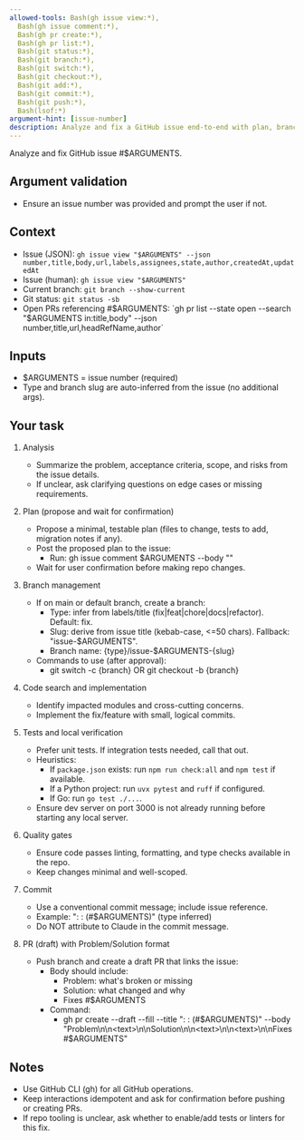 ```yaml
---
allowed-tools: Bash(gh issue view:*),
  Bash(gh issue comment:*),
  Bash(gh pr create:*),
  Bash(gh pr list:*),
  Bash(git status:*),
  Bash(git branch:*),
  Bash(git switch:*),
  Bash(git checkout:*),
  Bash(git add:*),
  Bash(git commit:*),
  Bash(git push:*),
  Bash(lsof:*)
argument-hint: [issue-number]
description: Analyze and fix a GitHub issue end-to-end with plan, branch, tests, and draft PR
---
```


Analyze and fix GitHub issue #$ARGUMENTS.

## Argument validation

- Ensure an issue number was provided and prompt the user if not.

## Context

- Issue (JSON): `gh issue view "$ARGUMENTS" --json number,title,body,url,labels,assignees,state,author,createdAt,updatedAt`
- Issue (human): `gh issue view "$ARGUMENTS"`
- Current branch: `git branch --show-current`
- Git status: `git status -sb`
- Open PRs referencing #$ARGUMENTS: `gh pr list --state open --search "$ARGUMENTS in:title,body" --json number,title,url,headRefName,author`

## Inputs

- $ARGUMENTS = issue number (required)
- Type and branch slug are auto-inferred from the issue (no additional args).

## Your task

1. Analysis

   - Summarize the problem, acceptance criteria, scope, and risks from the issue details.
   - If unclear, ask clarifying questions on edge cases or missing requirements.

2. Plan (propose and wait for confirmation)

   - Propose a minimal, testable plan (files to change, tests to add, migration notes if any).
   - Post the proposed plan to the issue:
     - Run: gh issue comment $ARGUMENTS --body "<concise plan summary>"
   - Wait for user confirmation before making repo changes.

3. Branch management

   - If on main or default branch, create a branch:
     - Type: infer from labels/title (fix|feat|chore|docs|refactor). Default: fix.
     - Slug: derive from issue title (kebab-case, <=50 chars). Fallback: "issue-$ARGUMENTS".
     - Branch name: {type}/issue-$ARGUMENTS-{slug}
   - Commands to use (after approval):
     - git switch -c {branch} OR git checkout -b {branch}

4. Code search and implementation

   - Identify impacted modules and cross-cutting concerns.
   - Implement the fix/feature with small, logical commits.

5. Tests and local verification

   - Prefer unit tests. If integration tests needed, call that out.
   - Heuristics:
     - If `package.json` exists: run `npm run check:all` and `npm test` if available.
     - If a Python project: run `uvx pytest` and `ruff` if configured.
     - If Go: run `go test ./...`.
   - Ensure dev server on port 3000 is not already running before starting any local server.

6. Quality gates

   - Ensure code passes linting, formatting, and type checks available in the repo.
   - Keep changes minimal and well-scoped.

7. Commit

   - Use a conventional commit message; include issue reference.
   - Example: "<type>: <scope>: <subject> (#$ARGUMENTS)" (type inferred)
   - Do NOT attribute to Claude in the commit message.

8. PR (draft) with Problem/Solution format

   - Push branch and create a draft PR that links the issue:
     - Body should include:
       - Problem: what's broken or missing
       - Solution: what changed and why
       - Fixes #$ARGUMENTS
     - Command:
       - gh pr create --draft --fill --title "<type>: <scope>: <subject> (#$ARGUMENTS)" --body "Problem\n\n<text>\n\nSolution\n\n<text>\n\n<text>\n\nFixes #$ARGUMENTS"

## Notes

- Use GitHub CLI (gh) for all GitHub operations.
- Keep interactions idempotent and ask for confirmation before pushing or creating PRs.
- If repo tooling is unclear, ask whether to enable/add tests or linters for this fix.
